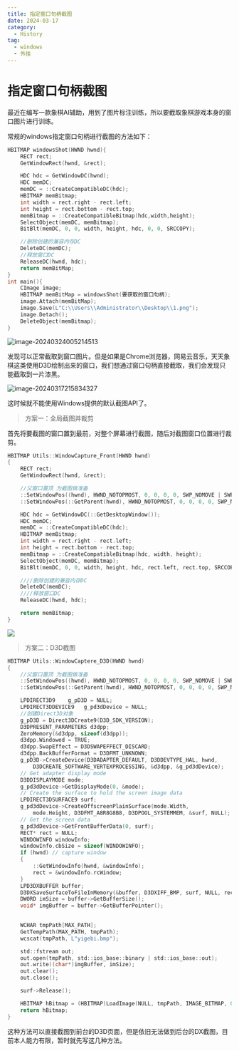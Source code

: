 ```yaml
---
title: 指定窗口句柄截图
date: 2024-03-17
category:
  - History
tag:
  - windows
  - 外挂
---
```


# 指定窗口句柄截图

最近在编写一款象棋AI辅助，用到了图片标注训练，所以要截取象棋游戏本身的窗口图片进行训练。

常规的windows指定窗口句柄进行截图的方法如下：

```c
HBITMAP windowsShot(HWND hwnd){
    RECT rect;
    GetWindowRect(hwnd, &rect);

    HDC hdc = GetWindowDC(hwnd);
    HDC memDC;
    memDC = ::CreateCompatibleDC(hdc);
    HBITMAP memBitmap;
    int width = rect.right - rect.left;
    int height = rect.bottom - rect.top;
    memBitmap = ::CreateCompatibleBitmap(hdc,width,height);
    SelectObject(memDC, memBitmap);
    BitBlt(memDC, 0, 0, width, height, hdc, 0, 0, SRCCOPY);

    //删除创建的兼容内存DC
    DeleteDC(memDC);
    //释放窗口DC
    ReleaseDC(hwnd, hdc);
    return memBitMap;
}
int main(){
    CImage image;
    HBITMAP memBitMap = windowsShot(要获取的窗口句柄);
	image.Attach(memBitMap);
	image.Save(L"C:\\Users\\Administrator\\Desktop\\1.png");
	image.Detach();
	DeleteObject(memBitmap);
}
```

![image-20240324005214513](https://wqby-1304194722.cos.ap-nanjing.myqcloud.com/img/image-20240324005214513.png)

发现可以正常截取到窗口图片。但是如果是Chrome浏览器，网易云音乐，天天象棋这类使用D3D绘制出来的窗口，我们想通过窗口句柄直接截取，我们会发现只能截取到一片漆黑。

![image-20240317215834327](https://wqby-1304194722.cos.ap-nanjing.myqcloud.com/img/image-20240317215834327.png)

这时候就不能使用Windows提供的默认截图API了。

> 方案一：全局截图并裁剪

首先将要截图的窗口置到最前，对整个屏幕进行截图，随后对截图窗口位置进行裁剪。

```c
HBITMAP Utils::WindowCapture_Front(HWND hwnd)
{
	RECT rect;
	GetWindowRect(hwnd, &rect);

	//父窗口置顶 为截图做准备
	::SetWindowPos((hwnd), HWND_NOTOPMOST, 0, 0, 0, 0, SWP_NOMOVE | SWP_NOSIZE);
	::SetWindowPos(::GetParent(hwnd), HWND_NOTOPMOST, 0, 0, 0, 0, SWP_NOMOVE | SWP_NOSIZE);

	HDC hdc = GetWindowDC(::GetDesktopWindow());
	HDC memDC;
	memDC = ::CreateCompatibleDC(hdc);
	HBITMAP memBitmap;
	int width = rect.right - rect.left;
	int height = rect.bottom - rect.top;
	memBitmap = ::CreateCompatibleBitmap(hdc, width, height);
	SelectObject(memDC, memBitmap);
	BitBlt(memDC, 0, 0, width, height, hdc, rect.left, rect.top, SRCCOPY);

	////删除创建的兼容内存DC
	DeleteDC(memDC);
	////释放窗口DC
	ReleaseDC(hwnd, hdc);

	return memBitmap;
}
```

![](https://wqby-1304194722.cos.ap-nanjing.myqcloud.com/img/image-20240324005306216.png)

> 方案二：D3D截图

```c
HBITMAP Utils::WindowCaptere_D3D(HWND hwnd)
{
	//父窗口置顶 为截图做准备
	::SetWindowPos((hwnd), HWND_NOTOPMOST, 0, 0, 0, 0, SWP_NOMOVE | SWP_NOSIZE);
	::SetWindowPos(::GetParent(hwnd), HWND_NOTOPMOST, 0, 0, 0, 0, SWP_NOMOVE | SWP_NOSIZE);

	LPDIRECT3D9    g_pD3D = NULL;
	LPDIRECT3DDEVICE9   g_pd3dDevice = NULL;
	//创建Direct3D对象
	g_pD3D = Direct3DCreate9(D3D_SDK_VERSION);
	D3DPRESENT_PARAMETERS d3dpp;
	ZeroMemory(&d3dpp, sizeof(d3dpp));
	d3dpp.Windowed = TRUE;
	d3dpp.SwapEffect = D3DSWAPEFFECT_DISCARD;
	d3dpp.BackBufferFormat = D3DFMT_UNKNOWN;
	g_pD3D->CreateDevice(D3DADAPTER_DEFAULT, D3DDEVTYPE_HAL, hwnd,
		D3DCREATE_SOFTWARE_VERTEXPROCESSING, &d3dpp, &g_pd3dDevice);
	// Get adapter display mode
	D3DDISPLAYMODE mode;
	g_pd3dDevice->GetDisplayMode(0, &mode);
	// Create the surface to hold the screen image data
	LPDIRECT3DSURFACE9 surf;
	g_pd3dDevice->CreateOffscreenPlainSurface(mode.Width,
		mode.Height, D3DFMT_A8R8G8B8, D3DPOOL_SYSTEMMEM, &surf, NULL); //注意第四个参数不能是D3DPOOL_DEFAULT
	// Get the screen data
	g_pd3dDevice->GetFrontBufferData(0, surf);
	RECT* rect = NULL;
	WINDOWINFO windowInfo;
	windowInfo.cbSize = sizeof(WINDOWINFO);
	if (hwnd) // capture window
	{
		::GetWindowInfo(hwnd, &windowInfo);
		rect = &windowInfo.rcWindow;
	}
	LPD3DXBUFFER buffer;
	D3DXSaveSurfaceToFileInMemory(&buffer, D3DXIFF_BMP, surf, NULL, rect);
	DWORD imSize = buffer->GetBufferSize();
	void* imgBuffer = buffer->GetBufferPointer();
	

	WCHAR tmpPath[MAX_PATH];
	GetTempPath(MAX_PATH, tmpPath);
	wcscat(tmpPath, L"yigebi.bmp");

	std::fstream out;
	out.open(tmpPath, std::ios_base::binary | std::ios_base::out);
	out.write((char*)imgBuffer, imSize);
	out.clear();
	out.close();

	surf->Release();

	HBITMAP hBitmap = (HBITMAP)LoadImage(NULL, tmpPath, IMAGE_BITMAP, 0, 0, LR_LOADFROMFILE | LR_CREATEDIBSECTION);
	return hBitmap;
}
```

这种方法可以直接截图到前台的D3D页面，但是依旧无法做到后台的DX截图，目前本人能力有限，暂时就先写这几种方法。





